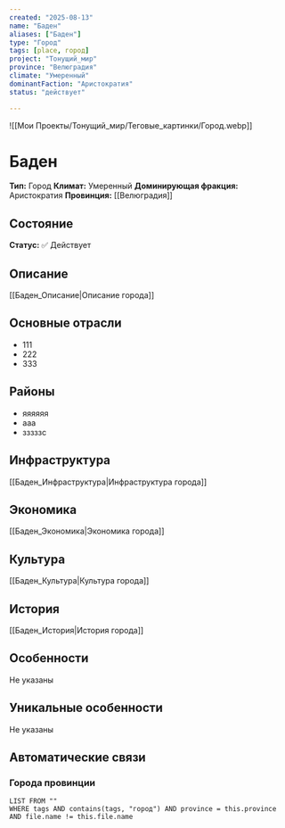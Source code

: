 ```yaml
---
created: "2025-08-13"
name: "Баден"
aliases: ["Баден"]
type: "Город"
tags: [place, город]
project: "Тонущий_мир"
province: "Велюградия"
climate: "Умеренный"
dominantFaction: "Аристократия"
status: "действует"

---
```


![[Мои Проекты/Тонущий_мир/Теговые_картинки/Город.webp]]

# Баден

**Тип:** Город
**Климат:** Умеренный
**Доминирующая фракция:** Аристократия
**Провинция:** [[Велюградия]]

## Состояние


**Статус:** ✅ Действует



## Описание
[[Баден_Описание|Описание города]]



## Основные отрасли
- 111
- 222
- 333

## Районы
- яяяяяя
- ааа
- зззззс

## Инфраструктура
[[Баден_Инфраструктура|Инфраструктура города]]


## Экономика
[[Баден_Экономика|Экономика города]]


## Культура
[[Баден_Культура|Культура города]]



## История
[[Баден_История|История города]]


## Особенности
Не указаны

## Уникальные особенности
Не указаны

## Автоматические связи

### Города провинции
```dataview
LIST FROM ""
WHERE tags AND contains(tags, "город") AND province = this.province AND file.name != this.file.name
```


